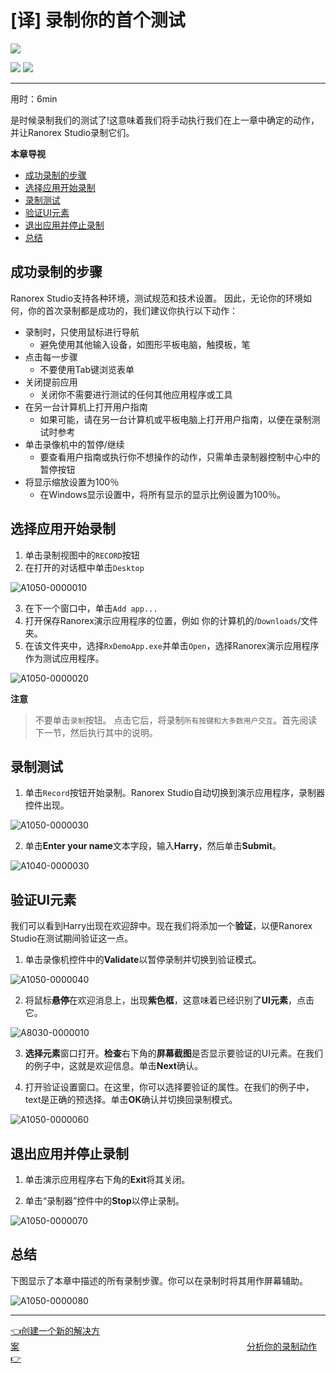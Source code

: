 # [译] 录制你的首个测试

[![](https://img.shields.io/badge/OfficialPage-ClickMe-blue.svg?longCache=true&style=flat-square)][0]  

[![](https://img.shields.io/badge/Translator-TaylorTaurus-42B983.svg?longCache=true&style=flat-square)](https://github.com/taylortaurus) 
![](https://img.shields.io/badge/TranslateTime-2018年9月21日-green.svg?longCache=true&style=flat-square)



---

用时：6min

是时候录制我们的测试了!这意味着我们将手动执行我们在上一章中确定的动作，并让Ranorex Studio录制它们。

**本章导视**

- [成功录制的步骤](#成功录制的步骤)
- [选择应用开始录制](#选择应用开始录制)
- [录制测试](#录制测试)
- [验证UI元素](#验证ui元素)
- [退出应用并停止录制](#退出应用并停止录制)
- [总结](#总结)

## 成功录制的步骤

Ranorex Studio支持各种环境，测试规范和技术设置。 因此，无论你的环境如何，你的首次录制都是成功的，我们建议你执行以下动作：

- 录制时，只使用鼠标进行导航
    - 避免使用其他输入设备，如图形平板电脑，触摸板，笔
- 点击每一步骤
    - 不要使用Tab键浏览表单
- 关闭提前应用
    - 关闭你不需要进行测试的任何其他应用程序或工具
- 在另一台计算机上打开用户指南
    - 如果可能，请在另一台计算机或平板电脑上打开用户指南，以便在录制测试时参考
- 单击录像机中的暂停/继续
    - 要查看用户指南或执行你不想操作的动作，只需单击录制器控制中心中的暂停按钮
- 将显示缩放设置为100％
    - 在Windows显示设置中，将所有显示的显示比例设置为100％。

## 选择应用开始录制

1. 单击录制视图中的`RECORD`按钮
2. 在打开的对话框中单击`Desktop`

![A1050-0000010](https://gitee.com/taylortaurus/RX_UserGuide_GitBook_Picbed/raw/master/Ranorizeyourselfin20minutes/A1050-0000010.png)  

3. 在下一个窗口中，单击`Add app...`
4. 打开保存Ranorex演示应用程序的位置，例如 你的计算机的/`Downloads`/文件夹。
5. 在该文件夹中，选择`RxDemoApp.exe`并单击`Open`，选择Ranorex演示应用程序作为测试应用程序。

![A1050-0000020](https://gitee.com/taylortaurus/RX_UserGuide_GitBook_Picbed/raw/master/Ranorizeyourselfin20minutes/A1050-0000020.png)  

**注意**  
> 不要单击`录制`按钮。 点击它后，将录制`所有按键和大多数用户交互`。首先阅读下一节，然后执行其中的说明。

## 录制测试

1. 单击`Record`按钮开始录制。Ranorex Studio自动切换到演示应用程序，录制器控件出现。

![A1050-0000030](https://gitee.com/taylortaurus/RX_UserGuide_GitBook_Picbed/raw/master/Ranorizeyourselfin20minutes/A1050-0000030.png)  

2. 单击**Enter your name**文本字段，输入**Harry**，然后单击**Submit**。

![A1040-0000030](https://gitee.com/taylortaurus/RX_UserGuide_GitBook_Picbed/raw/master/Ranorizeyourselfin20minutes/A1040-0000030.gif)  

## 验证UI元素

我们可以看到Harry出现在欢迎辞中。现在我们将添加一个**验证**，以便Ranorex Studio在测试期间验证这一点。

1. 单击录像机控件中的**Validate**以暂停录制并切换到验证模式。

![A1050-0000040](https://gitee.com/taylortaurus/RX_UserGuide_GitBook_Picbed/raw/master/Ranorizeyourselfin20minutes/A1050-0000040.png)  

2. 将鼠标**悬停**在欢迎消息上，出现**紫色框**，这意味着已经识别了**UI元素**，点击它。

![A8030-0000010](https://gitee.com/taylortaurus/RX_UserGuide_GitBook_Picbed/raw/master/Ranorizeyourselfin20minutes/A8030-0000010.gif)  

3. **选择元素**窗口打开。**检查**右下角的**屏幕截图**是否显示要验证的UI元素。在我们的例子中，这就是欢迎信息。单击**Next**确认。

4. 打开验证设置窗口。在这里，你可以选择要验证的属性。在我们的例子中，text是正确的预选择。单击**OK**确认并切换回录制模式。

![A1050-0000060](https://gitee.com/taylortaurus/RX_UserGuide_GitBook_Picbed/raw/master/Ranorizeyourselfin20minutes/A1050-0000060.png)  

## 退出应用并停止录制

1. 单击演示应用程序右下角的**Exit**将其关闭。

2. 单击“录制器”控件中的**Stop**以停止录制。

![A1050-0000070](https://gitee.com/taylortaurus/RX_UserGuide_GitBook_Picbed/raw/master/Ranorizeyourselfin20minutes/A1050-0000070.png)  

## 总结

下图显示了本章中描述的所有录制步骤。你可以在录制时将其用作屏幕辅助。

![A1050-0000080](https://gitee.com/taylortaurus/RX_UserGuide_GitBook_Picbed/raw/master/Ranorizeyourselfin20minutes/A1050-0000080.png)


---
[👈创建一个新的解决方案][1]&emsp;&emsp;&emsp;&emsp;&emsp;&emsp;&emsp;&emsp;&emsp;&emsp;&emsp;&emsp;&emsp;&emsp;&emsp;&emsp;&emsp;&emsp;&emsp;&emsp;&emsp;&emsp;&emsp;&emsp;&emsp;&emsp;[分析你的录制动作👉][2]

[0]: https://www.ranorex.com/help/latest/ranorex-studio-fundamentals/ranorex-studio-fundamentals/4-record-first-test/
[1]:.\2-create-new-solution.html
[2]:.\5-analyze-recording.html
